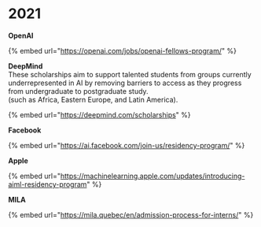 # 2021

**OpenAI**

{% embed url="https://openai.com/jobs/openai-fellows-program/" %}

**DeepMind**  
These scholarships aim to support talented students from groups currently underrepresented in AI by removing barriers to access as they progress from undergraduate to postgraduate study.  
\(such as Africa, Eastern Europe, and Latin America\).

{% embed url="https://deepmind.com/scholarships" %}

**Facebook** 

{% embed url="https://ai.facebook.com/join-us/residency-program/" %}

**Apple**

{% embed url="https://machinelearning.apple.com/updates/introducing-aiml-residency-program" %}

**MILA**

{% embed url="https://mila.quebec/en/admission-process-for-interns/" %}



